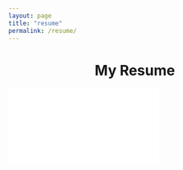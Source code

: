 ```yaml
---
layout: page
title: "resume"
permalink: /resume/
---
```


<h1 style="text-align:center;">My Resume</h1>
<object data="/images/Rosenfield_Resume_10JUL2023.pdf" type="application/pdf">
    <embed src="/images/Rosenfield_Resume_10JUL2023.pdf" id="resume" alt="Resume" type="application/pdf" />
</object>
